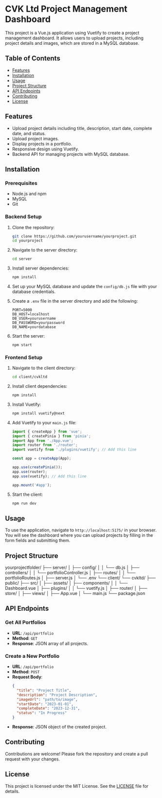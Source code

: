 # CVK Ltd Project Management Dashboard

This project is a Vue.js application using Vuetify to create a project management dashboard. It allows users to upload projects, including project details and images, which are stored in a MySQL database.

## Table of Contents
- [Features](#features)
- [Installation](#installation)
- [Usage](#usage)
- [Project Structure](#project-structure)
- [API Endpoints](#api-endpoints)
- [Contributing](#contributing)
- [License](#license)

## Features
- Upload project details including title, description, start date, complete date, and status.
- Upload project images.
- Display projects in a portfolio.
- Responsive design using Vuetify.
- Backend API for managing projects with MySQL database.

## Installation

### Prerequisites
- Node.js and npm
- MySQL
- Git

### Backend Setup

1. Clone the repository:
    ```sh
    git clone https://github.com/yourusername/yourproject.git
    cd yourproject
    ```

2. Navigate to the server directory:
    ```sh
    cd server
    ```

3. Install server dependencies:
    ```sh
    npm install
    ```

4. Set up your MySQL database and update the `config/db.js` file with your database credentials.

5. Create a `.env` file in the server directory and add the following:
    ```env
    PORT=5000
    DB_HOST=localhost
    DB_USER=yourusername
    DB_PASSWORD=yourpassword
    DB_NAME=yourdatabase
    ```

6. Start the server:
    ```sh
    npm start
    ```

### Frontend Setup

1. Navigate to the client directory:
    ```sh
    cd client/cvkltd
    ```

2. Install client dependencies:
    ```sh
    npm install
    ```

3. Install Vuetify:
    ```sh
    npm install vuetify@next
    ```

4. Add Vuetify to your `main.js` file:
    ```js
    import { createApp } from 'vue';
    import { createPinia } from 'pinia';
    import App from './App.vue';
    import router from './router';
    import vuetify from './plugins/vuetify'; // Add this line

    const app = createApp(App);

    app.use(createPinia());
    app.use(router);
    app.use(vuetify); // Add this line

    app.mount('#app');
    ```

5. Start the client:
    ```sh
    npm run dev
    ```

## Usage
To use the application, navigate to `http://localhost:5175/` in your browser. You will see the dashboard where you can upload projects by filling in the form fields and submitting them.

## Project Structure
yourprojectfolder/
├── server/
│ ├── config/
│ │ └── db.js
│ ├── controllers/
│ │ └── portfolioController.js
│ ├── routes/
│ │ └── portfolioRoutes.js
│ ├── server.js
│ └── .env
└── client/
└── cvkltd/
├── public/
├── src/
│ ├── assets/
│ ├── components/
│ │ └── Dashboard.vue
│ ├── plugins/
│ │ └── vuetify.js
│ ├── router/
│ ├── store/
│ ├── views/
│ ├── App.vue
│ └── main.js
└── package.json


## API Endpoints
### Get All Portfolios
- **URL**: `/api/portfolio`
- **Method**: `GET`
- **Response**: JSON array of all projects.

### Create a New Portfolio
- **URL**: `/api/portfolio`
- **Method**: `POST`
- **Request Body**: 
    ```json
    {
      "title": "Project Title",
      "description": "Project Description",
      "imageUrl": "path/to/image",
      "startDate": "2023-01-01",
      "completeDate": "2023-12-31",
      "status": "In Progress"
    }
    ```
- **Response**: JSON object of the created project.

## Contributing
Contributions are welcome! Please fork the repository and create a pull request with your changes.

## License
This project is licensed under the MIT License. See the [LICENSE](LICENSE) file for details.
